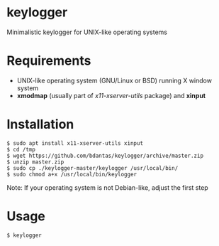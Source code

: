# keylogger
Minimalistic keylogger for UNIX-like operating systems

# Requirements
- UNIX-like operating system (GNU/Linux or BSD) running X window system
- **xmodmap** (usually part of *x11-xserver-utils* package) and **xinput**

# Installation
```
$ sudo apt install x11-xserver-utils xinput
$ cd /tmp
$ wget https://github.com/bdantas/keylogger/archive/master.zip
$ unzip master.zip
$ sudo cp ./keylogger-master/keylogger /usr/local/bin/
$ sudo chmod a+x /usr/local/bin/keylogger
```
Note: If your operating system is not Debian-like, adjust the first step

# Usage
`$ keylogger`
